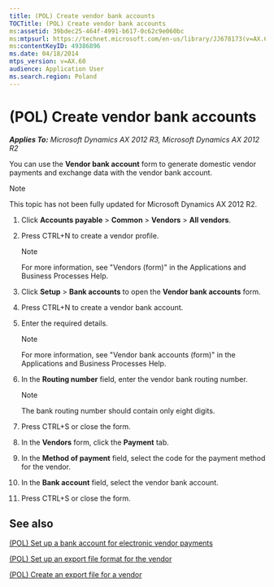 ```yaml
---
title: (POL) Create vendor bank accounts
TOCTitle: (POL) Create vendor bank accounts
ms:assetid: 39bdec25-464f-4991-b617-0c62c9e060bc
ms:mtpsurl: https://technet.microsoft.com/en-us/library/JJ678173(v=AX.60)
ms:contentKeyID: 49386896
ms.date: 04/18/2014
mtps_version: v=AX.60
audience: Application User
ms.search.region: Poland
---
```


# (POL) Create vendor bank accounts 


_**Applies To:** Microsoft Dynamics AX 2012 R3, Microsoft Dynamics AX 2012 R2_

You can use the **Vendor bank account** form to generate domestic vendor payments and exchange data with the vendor bank account.


> [!NOTE]
> <P>This topic has not been fully updated for Microsoft Dynamics AX 2012 R2.</P>



1.  Click **Accounts payable** \> **Common** \> **Vendors** \> **All vendors**.

2.  Press CTRL+N to create a vendor profile.
    

    > [!NOTE]
    > <P>For more information, see "Vendors (form)" in the Applications and Business Processes Help.</P>



3.  Click **Setup** \> **Bank accounts** to open the **Vendor bank accounts** form.

4.  Press CTRL+N to create a vendor bank account.

5.  Enter the required details.
    

    > [!NOTE]
    > <P>For more information, see "Vendor bank accounts (form)" in the Applications and Business Processes Help.</P>



6.  In the **Routing number** field, enter the vendor bank routing number.
    

    > [!NOTE]
    > <P>The bank routing number should contain only eight digits.</P>



7.  Press CTRL+S or close the form.

8.  In the **Vendors** form, click the **Payment** tab.

9.  In the **Method of payment** field, select the code for the payment method for the vendor.

10. In the **Bank account** field, select the vendor bank account.

11. Press CTRL+S or close the form.

## See also

[(POL) Set up a bank account for electronic vendor payments](pol-set-up-a-bank-account-for-electronic-vendor-payments.md)

[(POL) Set up an export file format for the vendor](pol-set-up-an-export-file-format-for-the-vendor.md)

[(POL) Create an export file for a vendor](pol-create-an-export-file-for-a-vendor.md)

  


